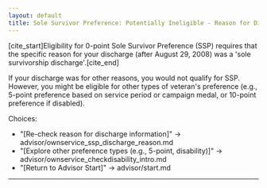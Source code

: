 ```yaml
---
layout: default
title: Sole Survivor Preference: Potentially Ineligible - Reason for Discharge Not Met
---
```


[cite_start]Eligibility for 0-point Sole Survivor Preference (SSP) requires that the specific reason for your discharge (after August 29, 2008) was a 'sole survivorship discharge'.[cite_end]

If your discharge was for other reasons, you would not qualify for SSP. However, you might be eligible for other types of veteran's preference (e.g., 5-point preference based on service period or campaign medal, or 10-point preference if disabled).

Choices:
* "[Re-check reason for discharge information]" -> advisor/ownservice_ssp_discharge_reason.md
* "[Explore other preference types (e.g., 5-point, disability)]" -> advisor/ownservice_checkdisability_intro.md
* "[Return to Advisor Start]" -> advisor/start.md
---
